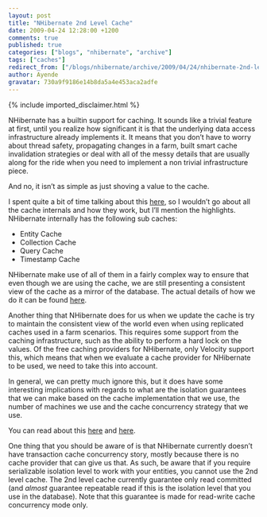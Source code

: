 ```yaml
---
layout: post
title: "NHibernate 2nd Level Cache"
date: 2009-04-24 12:28:00 +1200
comments: true
published: true
categories: ["blogs", "nhibernate", "archive"]
tags: ["caches"]
redirect_from: ["/blogs/nhibernate/archive/2009/04/24/nhibernate-2nd-level-cache.aspx/", "/blogs/nhibernate/archive/2009/04/24/nhibernate-2nd-level-cache.html"]
author: Ayende
gravatar: 730a9f9186e14b8da5a4e453aca2adfe
---
```

{% include imported_disclaimer.html %}
<p>NHibernate has a builtin support for caching. It sounds like a trivial feature at first, until you realize how significant it is that the underlying data access infrastructure already implements it. It means that you don’t have to worry about thread safety, propagating changes in a farm, built smart cache invalidation strategies or deal with all of the messy details that are usually along for the ride when you need to implement a non trivial infrastructure piece.</p>  <p>And no, it isn’t as simple as just shoving a value to the cache.</p>  <p>I spent quite a bit of time talking about this <a href="http://ayende.com/Blog/archive/2008/11/13/advance-nhibernate-workshop-video.aspx">here</a>, so I wouldn’t go about all the cache internals and how they work, but I’ll mention the highlights. NHibernate internally has the following sub caches:</p>  <ul>   <li>Entity Cache </li>    <li>Collection Cache </li>    <li>Query Cache </li>    <li>Timestamp Cache </li> </ul>  <p>NHibernate make use of all of them in a fairly complex way to ensure that even though we are using the cache, we are still presenting a consistent view of the cache as a mirror of the database. The actual details of how we do it can be found <a href="http://ayende.com/Blog/archive/2008/01/24/NHibernate-and-the-second-level-cache-tips.aspx">here</a>.</p>  <p>Another thing that NHibernate does for us when we update the cache is try to maintain the consistent view of the world even when using replicated caches used in a farm scenarios. This requires some support from the caching infrastructure, such as the ability to perform a hard lock on the values. Of the free caching providers for NHibernate, only Velocity support this, which means that when we evaluate a cache provider for NHibernate to be used, we need to take this into account.</p>  <p>In general, we can pretty much ignore this, but it does have some interesting implications with regards to what are the isolation guarantees that we can make based on the cache implementation that we use, the number of machines we use and the cache concurrency strategy that we use.</p>  <p>You can read about this <a href="http://nhforge.org/doc/nh/en/index.html#performance-cache-readonly">here</a> and <a href="http://www.hibernate.org/hib_docs/reference/en/html/performance-cache.html">here</a>.</p>  <p>One thing that you should be aware of is that NHibernate currently doesn’t have transaction cache concurrency story, mostly because there is no cache provider that can give us that. As such, be aware that if you require serializable isolation level to work with your entities, you cannot use the 2nd level cache. The 2nd level cache currently guarantee only read committed (and <em>almost</em> guarantee repeatable read if this is the isolation level that you use in the database). Note that this guarantee is made for read-write cache concurrency mode only.</p>
